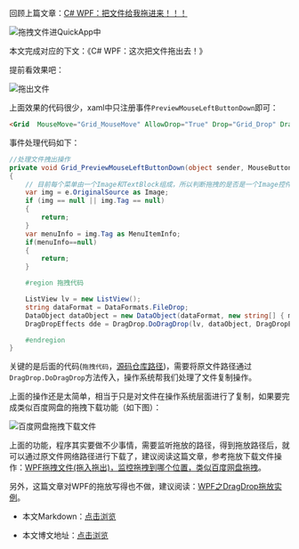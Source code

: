 回顾上篇文章：[C# WPF：把文件给我拖进来！！！](https://mp.weixin.qq.com/s/d8dWW-ss82GK1H-YmGKBzQ)

![拖拽文件进QuickApp中](https://img1.dotnet9.com/2020/12/0301.gif)

本文完成对应的下文：《C# WPF：这次把文件拖出去！》

提前看效果吧：

![拖出文件](https://img1.dotnet9.com/2020/12/0302.gif)

上面效果的代码很少，xaml中只注册事件`PreviewMouseLeftButtonDown`即可：

```HTML
<Grid  MouseMove="Grid_MouseMove" AllowDrop="True" Drop="Grid_Drop" DragEnter="Grid_DragEnter" PreviewMouseLeftButtonDown="Grid_PreviewMouseLeftButtonDown">
```

事件处理代码如下：

```C#
//处理文件拽出操作
private void Grid_PreviewMouseLeftButtonDown(object sender, MouseButtonEventArgs e)
{
    // 目前每个菜单由一个Image和TextBlock组成，所以判断拖拽的是否是一个Image控件，其他目标控件的拖拽不处理
    var img = e.OriginalSource as Image;
    if (img == null || img.Tag == null)
    {
        return;
    }
    var menuInfo = img.Tag as MenuItemInfo;
    if(menuInfo==null)
    {
        return;
    }

    #region 拖拽代码

    ListView lv = new ListView();
    string dataFormat = DataFormats.FileDrop;
    DataObject dataObject = new DataObject(dataFormat, new string[] { menuInfo.FilePath});
    DragDropEffects dde = DragDrop.DoDragDrop(lv, dataObject, DragDropEffects.Copy);

    #endregion
}
```

关键的是后面的代码(`拖拽代码`，[源码仓库路径](https://github.com/dotnet9/QuickApp/blob/main/src/QuickApp/Views/Shell.xaml.cs))，需要将原文件路径通过`DragDrop.DoDragDrop`方法传入，操作系统帮我们处理了文件复制操作。

上面的操作还是太简单，相当于只是对文件在操作系统层面进行了复制，如果要完成类似百度网盘的拖拽下载功能（如下图）：

![百度网盘拖拽下载文件](https://img1.dotnet9.com/2020/12/0303.gif)

上面的功能，程序其实要做不少事情，需要监听拖放的路径，得到拖放路径后，就可以通过原文件网络路径进行下载了，建议阅读这篇文章，参考拖放下载文件操作：[WPF拖拽文件(拖入拖出)，监控拖拽到哪个位置，类似百度网盘拖拽](https://www.cnblogs.com/zbfamily/p/11249900.html)。

另外，这篇文章对WPF的拖放写得也不做，建议阅读：[WPF之DragDrop拖放实例](https://blog.csdn.net/ugfdfgg/article/details/83834541)。

- 本文Markdown：[点击浏览](https://github.com/dotnet9/dotnet9.com/blob/develop/doc/blog_contents/uploads/2020/12/2020-12-03_01.md)

- 本文博文地址：[点击浏览](https://dotnet9.com/760)